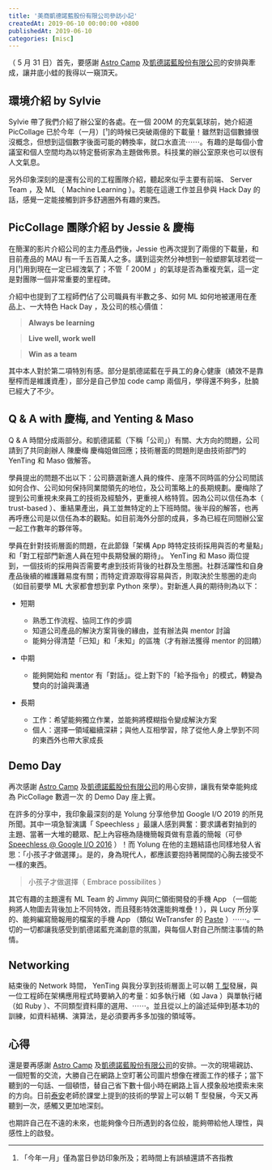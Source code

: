 ```yaml
---
title: '美商凱德諾藍股份有限公司參訪小記'
createdAt: 2019-06-10 00:00:00 +0800
publishedAt: 2019-06-10
categories: [misc]
---
```


（ 5 月 31 日）首先，要感謝 [Astro Camp](https://astro.5xruby.tw/) 及[凱德諾藍股份有限公司](https://cardinalblue.com/)的安排與牽成，讓井底小蛙的我得以一窺頂天。

## 環境介紹 by Sylvie

Sylvie 帶了我們介紹了辦公室的各處。在一個 200M 的充氣氣球前，她介紹道 PicCollage 已於今年（一月）[¹]的時候已突破兩億的下載量！雖然對這個數據很沒概念，但想到這個數字後面可能的轉換率，就口水直流⋯⋯。有趣的是每個小會議室和個人空間均為以特定藝術家為主題做佈景。科技業的辦公室原來也可以很有人文氣息。

另外印象深刻的是還有公司的工程團隊介紹，聽起來似乎主要有前端、 Server Team ，及 ML （ Machine Learning ）。若能在這邊工作並且參與 Hack Day 的話，感覺一定能接觸到許多舒適圈外有趣的東西。

## PicCollage 團隊介紹 by Jessie & 慶梅

在簡潔的影片介紹公司的主力產品們後，Jessie 也再次提到了兩億的下載量，和目前產品的 MAU 有一千五百萬人之多。講到這突然分神想到一般塑膠氣球若從一月[¹]用到現在一定已經洩氣了；不管「 200M 」的氣球是否為重複充氣，這一定是對團隊一個非常重要的里程碑。

介紹中也提到了工程師們佔了公司職員有半數之多、如何 ML 如何地被運用在產品上、一大特色 Hack Day ，及公司的核心價值：

> **Always be learning**

> **Live well, work well**

> **Win as a team**

其中本人對於第二項特別有感。部分是凱德諾藍在乎員工的身心健康（績效不是靠壓榨而是維護資產），部分是自己參加 code camp 兩個月，學得還不夠多，肚腩已經大了不少。

## Q & A with 慶梅, and Yenting & Maso

Q & A 時間分成兩部分。和凱德諾藍（下稱「公司」）有關、大方向的問題，公司請到了共同創辦人 陳慶梅 慶梅姐做回應；技術層面的問題則是由技術部門的 YenTing 和 Maso 做解答。

學員提出的問題不出以下：公司篩選新進人員的條件、座落不同時區的分公司間該如何合作、公司如何保持同業間領先的地位，及公司策略上的長期規劃。慶梅除了提到公司重視未來員工的技術及經驗外，更重視人格特質。因為公司以信任為本（ trust-based ）、重結果產出，員工並無特定的上下班時間。後半段的解答，也再再呼應公司是以信任為本的觀點。如目前海外分部的成員，多為已經在同間辦公室一起工作數年的夥伴等。

學員在針對技術層面的問題，在此節錄「架構 App 時特定技術採用與否的考量點」和「對工程部門新進人員在短中長期發展的期待」。 YenTing 和 Maso 兩位提到，一個技術的採用與否需要考慮到技術背後的社群及生態圈。社群活躍性和自身產品後續的維護難易度有關；而特定資源取得容易與否，則取決於生態圈的走向（如目前要學 ML 大家都會想到拿 Python 來學）。對新進人員的期待則為以下：

- 短期

  - 熟悉工作流程、協同工作的步調
  - 知道公司產品的解決方案背後的緣由，並有辦法與 mentor 討論
  - 能夠分得清楚「已知」和「未知」的區塊（才有辦法獲得 mentor 的回饋）

- 中期

  - 能夠開始和 mentor 有「對話」。從上對下的「給予指令」的模式，轉變為雙向的討論與溝通

- 長期
  - 工作：希望能夠獨立作業，並能夠將模糊指令變成解決方案
  - 個人：選擇一領域繼續深耕；與他人互相學習，除了從他人身上學到不同的東西外也帶大家成長

## Demo Day

再次感謝 [Astro Camp](https://astro.5xruby.tw/) 及[凱德諾藍股份有限公司](https://cardinalblue.com/)的用心安排，讓我有榮幸能夠成為 PicCollage 數週一次 的 Demo Day 座上賓。

在許多的分享中，我印象最深刻的是 Yolung 分享他參加 Google I/O 2019 的所見所聞。其中一項急智演講「 Speechless 」最讓人感到興奮：要求講者對抽到的主題、當著一大堆的聽眾、配上內容極為隨機簡報頁做有意義的簡報（可參 [Speechless @ Google I/O 2016](https://www.youtube.com/watch?v=0R_xJXjwxHA) ）！而 Yolung 在他的主題結語也同樣地發人省思：「小孩子才做選擇」。是的，身為現代人，都應該要抱持著開闊的心胸去接受不一樣的東西。

> 小孩子才做選擇（ Embrace possibilites ）

其它有趣的主題還有 ML Team 的 Jimmy 與同仁領銜開發的手機 App （一個能夠將人物圖去背後加上不同特效，而且殘影特效還能夠堆疊！），與 Lucy 所分享的、能夠編寫簡報用的檔案的手機 App （類似 WeTransfer 的 [Paste](https://pasteapp.com/) ）⋯⋯。一切的一切都讓我感受到凱德諾藍充滿創意的氛圍，與每個人對自己所關注事情的熱情。

## Networking

結束後的 Network 時間， YenTing 與我分享到技術層面上可以朝 [T 型](https://en.wikipedia.org/wiki/T-shaped_skills)發展，與一位工程師在架構應用程式時要納入的考量：如多執行緒（如 Java ）與單執行緒（如 Ruby ）、不同類型資料庫的選用、⋯⋯。並且從以上的論述延伸到基本功的訓練，如資料結構、演算法，是必須要再多多加強的領域等。

## 心得

還是要再感謝 [Astro Camp](https://astro.5xruby.tw/) 及[凱德諾藍股份有限公司](https://cardinalblue.com/)的安排。一次的現場親訪、一個短暫的交流，大勝自己在網路上空盯著公司圖片想像在裡面工作的樣子；當下聽到的一句話、一個頓悟，替自己省下數十個小時在網路上盲人摸象般地摸索未來的方向。日前[泰安](https://taian.su/)老師於課堂上提到的技術的學習上可以朝 T 型發展，今天又再聽到一次，感觸又更加地深刻。

也期許自己在不遠的未來，也能夠像今日所遇到的各位般，能夠帶給他人理性，與感性上的啟發。

---

1. 「今年一月」僅為當日參訪印象所及；若時間上有誤植還請不吝指教
